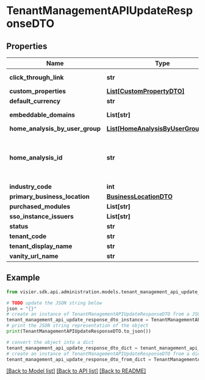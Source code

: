 # TenantManagementAPIUpdateResponseDTO


## Properties

Name | Type | Description | Notes
------------ | ------------- | ------------- | -------------
**click_through_link** | **str** | A custom URL to redirect users into your portal to see the relevant content. This URL is used for links that are shared by and with your users through the sharing capability or email content. | [optional] 
**custom_properties** | [**List[CustomPropertyDTO]**](CustomPropertyDTO.md) | A list of objects that represent different customizable properties for the analytic tenant. | [optional] 
**default_currency** | **str** | The default currency to show in the application for the tenant. | [optional] 
**embeddable_domains** | **List[str]** | A comma-separated list of strings that represent the URLs, or domains, in which Visier can be embedded. If domains at the administrating tenant level match the domains at the analytic tenant level, you do not need to include a domain for each analytic tenant. | [optional] 
**home_analysis_by_user_group** | [**List[HomeAnalysisByUserGroupDTO]**](HomeAnalysisByUserGroupDTO.md) | A list of objects representing the analysis to display to specific user groups when users log in. | [optional] 
**home_analysis_id** | **str** | The unique ID of the analysis to display for this tenant when a user logs in. This is optional.   Retrieve the ID by opening an analysis in the production version of a tenant and copying the string after the last forward slash (/) in the URL. For example: https://jupiter.visier.com/hr/prod/appcontainer?previewId&#x3D;-eZPm8xvo3SUMpD4Q5pdE-6mCj9CQ9K699XgqRGwtOxagH5x2IzDFawlWn3hYqFEfU7nP0YK9ASEzmrNfAihGg..&amp;previewType&#x3D;Production#/analytics/myanalyses/8a4c1d4f-eb61-4da0-9e5b-55bef757c30e.  The &#x60;homeAnalysisID&#x60; is 8a4c1d4f-eb61-4da0-9e5b-55bef757c30e.   Alternatively, retrieve the ID by copying the &#x60;contentId&#x60; found by following the &#x60;Embed a visualization&#x60; documentation. | [optional] 
**industry_code** | **int** | The 6-digit NAICS code for the industry to which the analytic tenant belongs. | [optional] 
**primary_business_location** | [**BusinessLocationDTO**](BusinessLocationDTO.md) | The primary location of operations or where business is performed. If undefined, it is omitted from the response. | [optional] 
**purchased_modules** | **List[str]** | A comma-separated collection of strings that represent the Visier modules assigned to the new analytic tenant. | [optional] 
**sso_instance_issuers** | **List[str]** | A comma-separated list of strings that represent the issuers for the SSO providers that can authenticate this tenant. | [optional] 
**status** | **str** | Whether the tenant is enabled or disabled. Enabled tenants have access to Visier visualizations. | [optional] 
**tenant_code** | **str** | The unique identifier of the newly created analytic tenant. | [optional] 
**tenant_display_name** | **str** | A comma-separated collection of strings that represent the Visier modules assigned to the new analytic tenant. | [optional] 
**vanity_url_name** | **str** | The name of the administrating tenant used in Visier URLs. | [optional] 

## Example

```python
from visier.sdk.api.administration.models.tenant_management_api_update_response_dto import TenantManagementAPIUpdateResponseDTO

# TODO update the JSON string below
json = "{}"
# create an instance of TenantManagementAPIUpdateResponseDTO from a JSON string
tenant_management_api_update_response_dto_instance = TenantManagementAPIUpdateResponseDTO.from_json(json)
# print the JSON string representation of the object
print(TenantManagementAPIUpdateResponseDTO.to_json())

# convert the object into a dict
tenant_management_api_update_response_dto_dict = tenant_management_api_update_response_dto_instance.to_dict()
# create an instance of TenantManagementAPIUpdateResponseDTO from a dict
tenant_management_api_update_response_dto_from_dict = TenantManagementAPIUpdateResponseDTO.from_dict(tenant_management_api_update_response_dto_dict)
```
[[Back to Model list]](../README.md#documentation-for-models) [[Back to API list]](../README.md#documentation-for-api-endpoints) [[Back to README]](../README.md)


